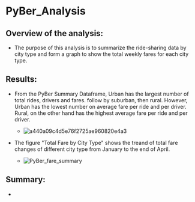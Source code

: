 # PyBer_Analysis
## Overview of the analysis:
  - The purpose of this analysis is to summarize the ride-sharing data by city type and form a graph to show the total weekly fares for each city type.
## Results:
  - From the PyBer Summary Dataframe, Urban has the largest number of total rides, drivers and fares. follow by suburban, then rural. However, Urban has the lowest number on average fare per ride and per driver. Rural, on the other hand has the highest average fare per ride and per driver.
  
    - ![a440a09c4d5e76f2725ae960820e4a3](https://user-images.githubusercontent.com/82785321/119294531-88284480-bc09-11eb-9140-2739aabc1676.png)
    
  - The figure "Total Fare by City Type" shows the treand of total fare changes of different city type from January to the end of April.

    - ![PyBer_fare_summary](https://user-images.githubusercontent.com/82785321/119294962-84e18880-bc0a-11eb-9323-00dab547b2ce.png)

## Summary:
  - 
